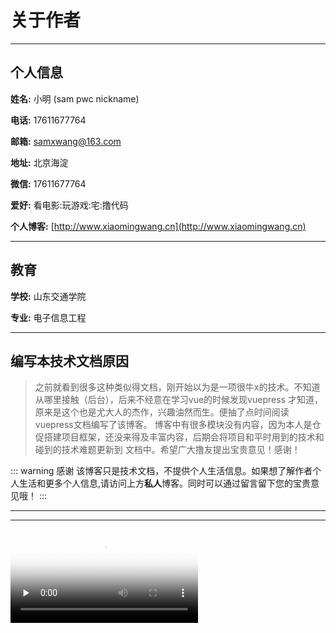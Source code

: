 # 关于作者

***
## 个人信息
**姓名:** 小明 (sam pwc nickname)   

**电话:** 17611677764  

**邮箱:** samxwang@163.com
   
**地址:** 北京海淀    

**微信:** 17611677764
    
**爱好:** 看电影:玩游戏:宅:撸代码    

**个人博客:** [http://www.xiaomingwang.cn](http://www.xiaomingwang.cn)
***
## 教育
**学校:** 山东交通学院   


**专业:** 电子信息工程    

****


## 编写本技术文档原因
 >之前就看到很多这种类似得文档，刚开始以为是一项很牛x的技术。不知道从哪里接触（后台），后来不经意在学习vue的时候发现vuepress
   才知道，原来是这个也是尤大人的杰作，兴趣油然而生。便抽了点时间阅读vuepress文档编写了该博客。
   博客中有很多模块没有内容，因为本人是仓促搭建项目框架，还没来得及丰富内容，后期会将项目和平时用到的技术和碰到的技术难题更新到
   文档中。希望广大撸友提出宝贵意见！感谢！ 
 
::: warning 感谢
该博客只是技术文档，不提供个人生活信息。如果想了解作者个人生活和更多个人信息,请访问上方**私人**博客。同时可以通过留言留下您的宝贵意见哦！
:::

 ****
 ***

   <video controls="" style = "max-width: 740px;margin: 0 auto;" preload="none" poster="http://media.w3.org/2010/05/sintel/poster.png">
   <source src="http://media.w3.org/2010/05/sintel/trailer.mp4" type="video/mp4"><source src="http://media.w3.org/2010/05/sintel/trailer.webm" type="video/webm">
   <source src="http://media.w3.org/2010/05/sintel/trailer.ogv" type="video/ogg"><p>Your user agent does not support the HTML5 Video element.</p>
   </video>

